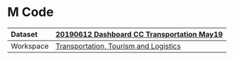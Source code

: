 



# M Code

|Dataset|[20190612 Dashboard CC Transportation May19](./../20190612-Dashboard-CC-Transportation-May19.md)|
| :--- | :--- |
|Workspace|[Transportation, Tourism and Logistics](../../Workspaces/Transportation,-Tourism-and-Logistics.md)|
